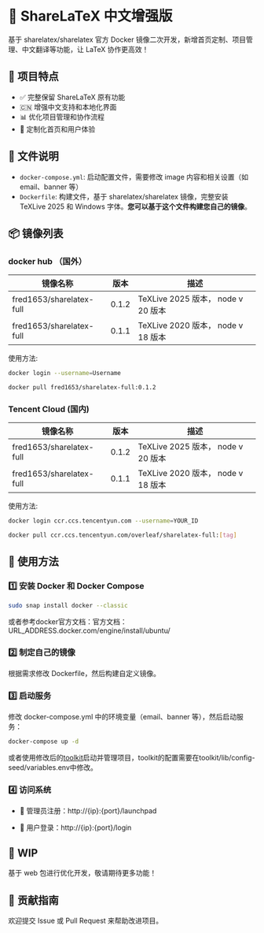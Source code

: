 # 🚀 ShareLaTeX 中文增强版

基于 sharelatex/sharelatex 官方 Docker 镜像二次开发，新增首页定制、项目管理、中文翻译等功能，让 LaTeX 协作更高效！

## 📄 项目特点

- ✅ 完整保留 ShareLaTeX 原有功能
- 🇨🇳 增强中文支持和本地化界面
- 📊 优化项目管理和协作流程
- 🎨 定制化首页和用户体验

## 📁 文件说明

- `docker-compose.yml`: 启动配置文件，需要修改 image 内容和相关设置（如 email、banner 等）
- `Dockerfile`: 构建文件，基于 sharelatex/sharelatex 镜像，完整安装 TeXLive 2025 和 Windows 字体。**您可以基于这个文件构建您自己的镜像**。

## 📦 镜像列表

### docker hub （国外）

| 镜像名称               | 版本     | 描述                 |
| ---------------------- | -------- | -------------------- |
| fred1653/sharelatex-full | 0.1.2  | TeXLive 2025 版本， node v 20 版本 |
| fred1653/sharelatex-full | 0.1.1  | TeXLive 2020 版本， node v 18 版本 |

使用方法:

```bash
docker login --username=Username

docker pull fred1653/sharelatex-full:0.1.2
```

### Tencent Cloud (国内)

| 镜像名称               | 版本     | 描述                 |
| ---------------------- | -------- | -------------------- |
| fred1653/sharelatex-full | 0.1.2  | TeXLive 2025 版本， node v 20 版本 |
| fred1653/sharelatex-full | 0.1.1  | TeXLive 2020 版本， node v 18 版本 |

使用方法:

```bash
docker login ccr.ccs.tencentyun.com --username=YOUR_ID

docker pull ccr.ccs.tencentyun.com/overleaf/sharelatex-full:[tag]
```

## 🔧 使用方法

### 1️⃣ 安装 Docker 和 Docker Compose

```bash
sudo snap install docker --classic
```

或者参考docker官方文档：官方文档：URL_ADDRESS.docker.com/engine/install/ubuntu/

### 2️⃣ 制定自己的镜像

根据需求修改 Dockerfile，然后构建自定义镜像。

### 3️⃣ 启动服务

修改 docker-compose.yml 中的环境变量（email、banner 等），然后启动服务：

```bash
docker-compose up -d
```

或者使用修改后的[toolkit](https://github.com/overleaf/toolkit)启动并管理项目，toolkit的配置需要在toolkit/lib/config-seed/variables.env中修改。

### 4️⃣ 访问系统

- 🔑 管理员注册：http://{ip}:{port}/launchpad

- 🚪 用户登录：http://{ip}:{port}/login

## 🚧 WIP

基于 web 包进行优化开发，敬请期待更多功能！

## 🤝 贡献指南

欢迎提交 Issue 或 Pull Request 来帮助改进项目。

